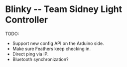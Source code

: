 # Blinky -- Team Sidney Light Controller

TODO:
* Support new config API on the Arduino side.
* Make sure Feathers keep checking in.
* Direct ping via IP.
* Bluetooth synchronization?
